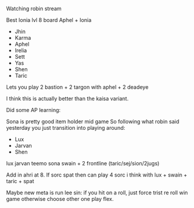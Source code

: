 Watching robin stream

Best Ionia lvl 8 board Aphel + Ionia
- Jhin
- Karma
- Aphel
- Irelia
- Sett
- Yas
- Shen
- Taric

Lets you play 2 bastion + 2 targon with aphel + 2 deadeye

I think this is actually better than the kaisa variant.


Did some AP learning:

Sona is pretty good item holder mid game
So following what robin said yesterday you just transition into playing around:
- Lux
- Jarvan
- Shen

lux jarvan teemo sona swain + 2 frontline (taric/sej/sion/2jugs)

Add in ahri at 8. If sorc spat then can play 4 sorc i think with lux + swain + taric + spat


Maybe new meta is run lee sin:
if you hit on a roll, just force trist re roll win game
otherwise choose other one play flex.